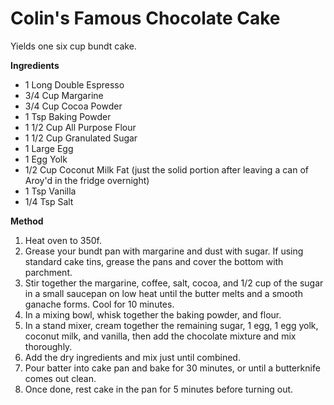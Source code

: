 # Colin's Famous Chocolate Cake

Yields one six cup bundt cake.

**Ingredients**

* 1 Long Double Espresso
* 3/4 Cup Margarine
* 3/4 Cup Cocoa Powder
* 1 Tsp Baking Powder 
* 1 1/2 Cup All Purpose Flour
* 1 1/2 Cup Granulated Sugar
* 1 Large Egg
* 1 Egg Yolk
* 1/2 Cup Coconut Milk Fat (just the solid portion after leaving a can of Aroy'd in the fridge overnight)
* 1 Tsp Vanilla
* 1/4 Tsp Salt

**Method**

1. Heat oven to 350f.
2. Grease your bundt pan with margarine and dust with sugar. If using standard cake tins, grease the pans and cover the bottom with parchment.
3. Stir together the margarine, coffee, salt, cocoa, and 1/2 cup of the sugar in a small saucepan on low heat until the butter melts and a smooth ganache forms. Cool for 10 minutes.
4. In a mixing bowl, whisk together the baking powder, and flour.
5. In a stand mixer, cream together the remaining sugar, 1 egg, 1 egg yolk, coconut milk, and vanilla, then add the chocolate mixture and mix thoroughly.
6. Add the dry ingredients and mix just until combined.
7. Pour batter into cake pan and bake for 30 minutes, or until a butterknife comes out clean.
8. Once done, rest cake in the pan for 5 minutes before turning out.
